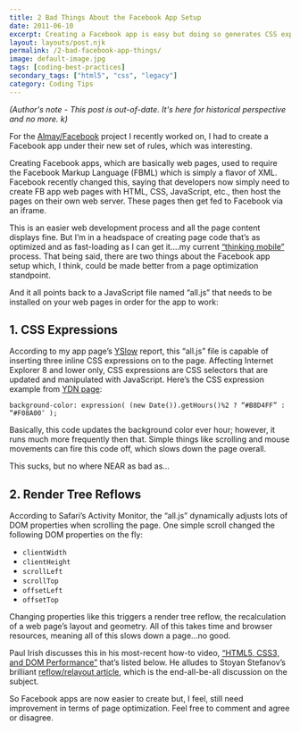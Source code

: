 ```yaml
---
title: 2 Bad Things About the Facebook App Setup
date: 2011-06-10
excerpt: Creating a Facebook app is easy but doing so generates CSS expressions and creates page reflows, all of which reduce page optimization
layout: layouts/post.njk
permalink: /2-bad-facebook-app-things/
image: default-image.jpg
tags: [coding-best-practices]
secondary_tags: ["html5", "css", "legacy"]
category: Coding Tips
---
```

<em>(Author's note - This post is out-of-date.  It's here for historical perspective and no more. k)</em>

For the [Almay/Facebook][1] project I recently worked on, I had to create a Facebook app under their new set of rules, which was interesting.

 [1]: /almay-facebook-page/

Creating Facebook apps, which are basically web pages, used to require the Facebook Markup Language (FBML) which is simply a flavor of XML. Facebook recently changed this, saying that developers now simply need to create FB app web pages with HTML, CSS, JavaScript, etc., then host the pages on their own web server. These pages then get fed to Facebook via an iframe.

This is an easier web development process and all the page content displays fine. But I’m in a headspace of creating page code that’s as optimized and as fast-loading as I can get it….my current [“thinking mobile”][2] process. That being said, there are two things about the Facebook app setup which, I think, could be made better from a page optimization standpoint.

 [2]: /mobile-web-development-best-practices-starting-tips/

And it all points back to a JavaScript file named “all.js” that needs to be installed on your web pages in order for the app to work:

## 1. CSS Expressions

According to my app page’s [YSlow][3] report, this “all.js” file is capable of inserting three inline CSS expressions on to the page. Affecting Internet Explorer 8 and lower only, CSS expressions are CSS selectors that are updated and manipulated with JavaScript. Here’s the CSS expression example from [YDN page][4]:

 <pre><code class="language-css">background-color: expression( (new Date()).getHours()%2 ? “#B8D4FF” : “#F08A00″ );</code></pre>

Basically, this code updates the background color ever hour; however, it runs much more frequently then that. Simple things like scrolling and mouse movements can fire this code off, which slows down the page overall.

 [3]: http://developer.yahoo.com/yslow/
 [4]: http://developer.yahoo.com/performance/rules.html#css_expressions

This sucks, but no where NEAR as bad as…

## 2. Render Tree Reflows

According to Safari’s Activity Monitor, the “all.js” dynamically adjusts lots of DOM properties when scrolling the page. One simple scroll changed the following DOM properties on the fly:

*   `clientWidth`
*   `clientHeight`
*   `scrollLeft`
*   `scrollTop`
*   `offsetLeft`
*   `offsetTop`

Changing properties like this triggers a render tree reflow, the recalculation of a web page’s layout and geometry. All of this takes time and browser resources, meaning all of this slows down a page…no good.

Paul Irish discusses this in his most-recent how-to video, [“HTML5, CSS3, and DOM Performance”][6] that’s listed below. He alludes to Stoyan Stefanov’s brilliant [reflow/relayout article][5], which is the end-all-be-all discussion on the subject.

 [5]: http://www.phpied.com/rendering-repaint-reflowrelayout-restyle/
 [6]: https://www.youtube.com/watch?v=q_O9_C2ZjoA&t=1075s&ab_channel=GoogleforDevelopers


So Facebook apps are now easier to create but, I feel, still need improvement in terms of page optimization. Feel free to comment and agree or disagree.